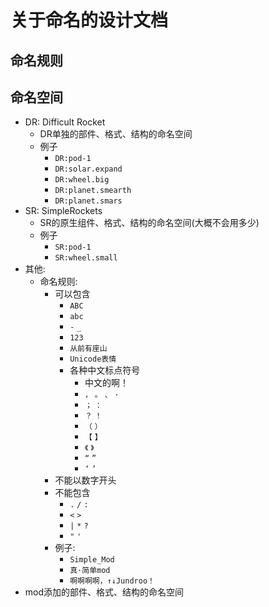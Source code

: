 # 关于命名的设计文档

## 命名规则

## 命名空间

- DR: Difficult Rocket
    - DR单独的部件、格式、结构的命名空间
    - 例子
        - `DR:pod-1`
        - `DR:solar.expand`
        - `DR:wheel.big`
        - `DR:planet.smearth`
        - `DR:planet.smars`
- SR: SimpleRockets
    - SR的原生组件、格式、结构的命名空间(大概不会用多少)
    - 例子
        - `SR:pod-1`
        - `SR:wheel.small`
- 其他:
    - 命名规则:
        - 可以包含
            - `ABC`
            - `abc`
            - `-` `_`
            - `123`
            - `从前有座山`
            - `Unicode表情`
            - 各种中文标点符号
                - 中文的啊！
                - `，` `。` `、` `·`
                - `；` `：`
                - `？` `！`
                - `（` `）`
                - `【` `】`
                - `《` `》`
                - `“` `”`
                - `‘` `’`
        - 不能以数字开头
        - 不能包含
            - `.` `/` `:`
            - `<` `>`
            - `|` `*` `?`
            - `"` `'`
        - 例子:
            - `Simple_Mod`
            - `真·简单mod`
            - `啊啊啊啊，↑↓Jundroo！`
- mod添加的部件、格式、结构的命名空间
